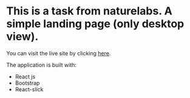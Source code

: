 # This is a task from naturelabs. A simple landing page (only desktop view).

You can visit the live site by clicking [here](https://edvora-tasks.herokuapp.com/).

The application is built with:
<ul>
  <li>React js </li>
  <li>Bootstrap</li>
  <li>React-slick</li>
 </ul>
